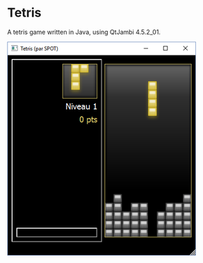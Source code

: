 # Tetris
A tetris game written in Java, using QtJambi 4.5.2_01.

![alt tag](https://raw.githubusercontent.com/luchariman/Tetris/master/screenshot.png)